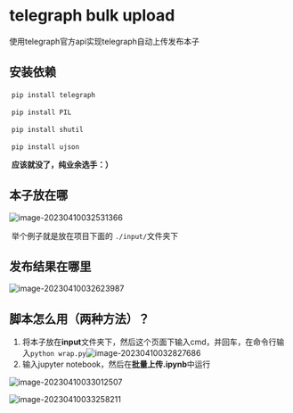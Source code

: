 # telegraph bulk upload
 使用telegraph官方api实现telegraph自动上传发布本子

## 安装依赖

​	`pip install telegraph`

​	`pip install PIL`

​	`pip install shutil`

​	`pip install ujson`

​	**应该就没了，纯业余选手：）**

## 本子放在哪

![image-20230410032531366](C:\Users\myt10\AppData\Roaming\Typora\typora-user-images\image-20230410032531366.png)

​	举个例子就是放在项目下面的 `./input/`文件夹下

## 发布结果在哪里

![image-20230410032623987](C:\Users\myt10\AppData\Roaming\Typora\typora-user-images\image-20230410032623987.png)

## 脚本怎么用（两种方法）？

1. 将本子放在**input**文件夹下，然后这个页面下输入cmd，并回车，在命令行输入`python wrap.py`![image-20230410032827686](C:\Users\myt10\AppData\Roaming\Typora\typora-user-images\image-20230410032827686.png)
2. 输入jupyter notebook，然后在**批量上传.ipynb**中运行

![image-20230410033012507](C:\Users\myt10\AppData\Roaming\Typora\typora-user-images\image-20230410033012507.png)

![image-20230410033258211](C:\Users\myt10\AppData\Roaming\Typora\typora-user-images\image-20230410033258211.png)
